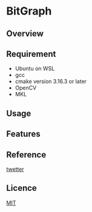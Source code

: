 # BitGraph

## Overview

## Requirement

- Ubuntu on WSL
- gcc
- cmake version 3.16.3 or later
- OpenCV
- MKL

## Usage

## Features

## Reference

[twetter](https://twitter.com/rYz41TeuVHEoUyo)

## Licence

[MIT](https://github.com/kamale1991/bitgraph/blob/main/LICENSE.md)
